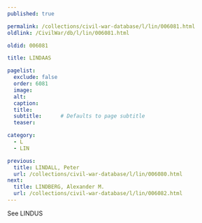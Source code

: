 ```yaml
---
published: true

permalink: /collections/civil-war-database/l/lin/006081.html
oldlink: /CivilWar/db/l/lin/006081.html

oldid: 006081

title: LINDAAS

pagelist:
  exclude: false
  order: 6081
  image: 
  alt:
  caption:
  title:
  subtitle:      # Defaults to page subtitle
  teaser:

category: 
  - L 
  - LIN

previous:
  title: LINDALL, Peter
  url: /collections/civil-war-database/l/lin/006080.html  
next:
  title: LINDBERG, Alexander M.
  url: /collections/civil-war-database/l/lin/006082.html   
---
```

See LINDUS